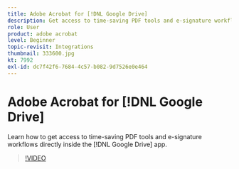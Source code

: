 ```yaml
---
title: Adobe Acrobat for [!DNL Google Drive]
description: Get access to time-saving PDF tools and e-signature workflows directly inside the [!DNL Google Drive] app
role: User
product: adobe acrobat
level: Beginner
topic-revisit: Integrations
thumbnail: 333600.jpg
kt: 7992
exl-id: dc7f42f6-7684-4c57-b082-9d7526e0e464
---
```

# Adobe Acrobat for [!DNL Google Drive]

Learn how to get access to time-saving PDF tools and e-signature workflows directly inside the [!DNL Google Drive] app.

>[!VIDEO](https://video.tv.adobe.com/v/333600?hidetitle=true)
